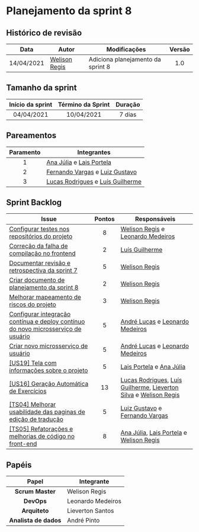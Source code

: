 # Planejamento da sprint 8

## Histórico de revisão

|    Data    | Autor                                           | Modificações                      | Versão |
| :--------: | ----------------------------------------------- | --------------------------------- | :----: |
| 14/04/2021 | [Welison Regis](http://www.github.com/WelisonR) | Adiciona planejamento da sprint 8 |  1.0   |

## Tamanho da sprint

| Início da sprint | Término da Sprint | Duração |
| :--------------: | :---------------: | :-----: |
|    04/04/2021    |    10/04/2021     | 7 dias  |

## Pareamentos

| Paramento | Integrantes                                                                                             |
| :-------: | ------------------------------------------------------------------------------------------------------- |
|     1     | [Ana Júlia](http://www.github.com/aluzianobriceno) e [Lais Portela](http://www.github.com/laispa)       |
|     2     | [Fernando Vargas](http://www.github.com/SFernandoS) e [Luiz Gustavo](http://www.github.com/LightZX)     |
|     3     | [Lucas Rodrigues](http://www.github.com/nickby2) e [Luís Guilherme](http://www.github.com/luisgaboardi) |

## Sprint Backlog

| Issue                                                                                                                                                      | Pontos | Responsáveis                                                                                                                                                                                     |
| ---------------------------------------------------------------------------------------------------------------------------------------------------------- | :----: | ------------------------------------------------------------------------------------------------------------------------------------------------------------------------------------------------ |
| [Configurar testes nos repositórios do projeto](https://github.com/fga-eps-mds/2020.2-projeto-kokama-wiki/issues/127)                                      |   8    | [Welison Regis](https://www.github.com/WelisonR) e [Leonardo Medeiros](https://github.com/leomedeiros1)                                                                                          |
| [Correção da falha de compilação no frontend](https://github.com//fga-eps-mds/2020.2-Projeto-Kokama-Wiki/issues/149)                                       |   2    | [Luís Guilherme](https://github.com/luisgaboardi)                                                                                                                                                |
| [Documentar revisão e retrospectiva da sprint 7](https://github.com//fga-eps-mds/2020.2-Projeto-Kokama-Wiki/issues/148)                                    |   5    | [Welison Regis](https://github.com/WelisonR)                                                                                                                                                     |
| [Criar documento de planejamento da sprint 8](https://github.com//fga-eps-mds/2020.2-Projeto-Kokama-Wiki/issues/147)                                       |   2    | [Welison Regis](https://github.com/WelisonR)                                                                                                                                                     |
| [Melhorar mapeamento de riscos do projeto](https://github.com//fga-eps-mds/2020.2-Projeto-Kokama-Wiki/issues/144)                                          |   3    | [Welison Regis](https://github.com/WelisonR)                                                                                                                                                     |
| [Configurar integração contínua e deploy contínuo do novo microsserviço de usuário](https://github.com//fga-eps-mds/2020.2-Projeto-Kokama-Wiki/issues/142) |   5    | [André Lucas](https://github.com/andrelucax) e [Leonardo Medeiros](https://github.com/leomedeiros1)                                                                                              |
| [Criar novo microsserviço de usuário](https://github.com//fga-eps-mds/2020.2-Projeto-Kokama-Wiki/issues/140)                                               |   5    | [André Lucas](https://github.com/andrelucax) e [Leonardo Medeiros](https://github.com/leomedeiros1)                                                                                              |
| [[US19] Tela com informações sobre o projeto](https://github.com//fga-eps-mds/2020.2-Projeto-Kokama-Wiki/issues/141)                                       |   5    | [Lais Portela](https://github.com/laispa) e [Ana Júlia](https://github.com/aluzianobriceno)                                                                                                      |
| [[US16] Geração Automática de Exercícios](https://github.com//fga-eps-mds/2020.2-Projeto-Kokama-Wiki/issues/143)                                           |   13   | [Lucas Rodrigues](https://github.com/nickby2), [Luís Guilherme](https://github.com/luisgaboardi), [Lieverton Silva](https://github.com/lievertom) e [Welison Regis](https://github.com/WelisonR) |
| [[TS04] Melhorar usabilidade das paginas de edição de tradução](https://github.com//fga-eps-mds/2020.2-Projeto-Kokama-Wiki/issues/145)                     |   5    | [Luiz Gustavo](https://github.com/LightZX) e [Fernando Vargas](https://github.com/SFernandoS)                                                                                                    |
| [[TS05] Refatorações e melhorias de código no front-end](https://github.com//fga-eps-mds/2020.2-Projeto-Kokama-Wiki/issues/146)                            |   8    | [Ana Júlia](https://github.com/aluzianobriceno), [Lais Portela](https://github.com/laispa) e [Welison Regis](https://github.com/WelisonR)                                                        |

## Papéis

|         Papel         | Integrante        |
| :-------------------: | ----------------- |
|   **Scrum Master**    | Welison Regis     |
|      **DevOps**       | Leonardo Medeiros |
|     **Arquiteto**     | Lieverton Santos  |
| **Analista de dados** | André Pinto       |
